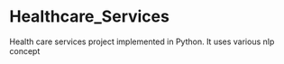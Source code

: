 # Healthcare_Services
Health care services project implemented in Python. It uses various nlp concept
